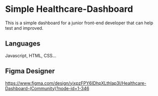 # Simple Healthcare-Dashboard
This is a simple dashboard for a junior front-end developer that can help test and improved.


## Languages
Javascript, HTML, CSS...


## Figma Designer
https://www.figma.com/design/yixpzFPY6IDhpXLthlap3l/Healthcare-Dashboard-(Community)?node-id=1-346